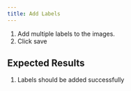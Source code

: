 ```yaml
---
title: Add Labels	
---
```

1. Add multiple labels to the images.
1. Click save

## Expected Results
1. Labels should be added successfully